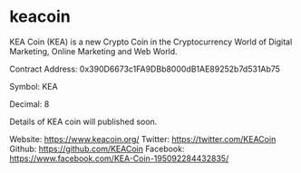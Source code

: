 # keacoin

KEA Coin (KEA) is a new Crypto Coin in the Cryptocurrency World of Digital Marketing, Online Marketing and Web World.

Contract Address: 0x390D6673c1FA9DBb8000dB1AE89252b7d531Ab75

Symbol: KEA

Decimal: 8


Details of KEA coin will published soon.


Website: https://www.keacoin.org/
Twitter: https://twitter.com/KEACoin
Github: https://github.com/KEACoin
Facebook: https://www.facebook.com/KEA-Coin-195092284432835/
